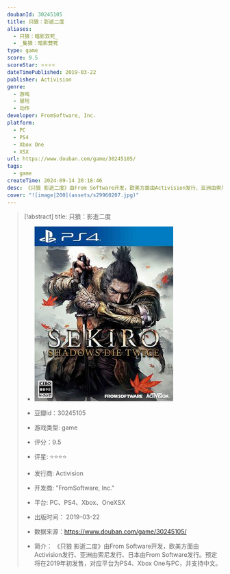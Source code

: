 ```yaml
---
doubanId: 30245105
title: 只狼：影逝二度
aliases:
  - 只狼：暗影双死_
  - _隻狼：暗影雙死
type: game
score: 9.5
scoreStar: ⭐⭐⭐⭐
dateTimePublished: 2019-03-22
publisher: Activision
genre:
  - 游戏
  - 冒险
  - 动作
developer: FromSoftware, Inc.
platform:
  - PC
  - PS4
  - Xbox One
  - XSX
url: https://www.douban.com/game/30245105/
tags:
  - game
createTime: 2024-09-14 20:18:46
desc: 《只狼 影逝二度》由From Software开发，欧美方面由Activision发行、亚洲由索尼发行、日本由From Software发行。预定将在2019年初发售，对应平台为PS4、Xbox One与PC，并支持中文。
cover: "![image|200](assets/s29960207.jpg)"
---
```


> [!abstract] title: 只狼：影逝二度   
> - ![image|200](assets/s29960207.jpg)
> 
> - 豆瓣id：30245105
> - 游戏类型: game  
> - 评分：9.5
> - 评星: ⭐⭐⭐⭐
> - 发行商: Activision
> - 开发商: "FromSoftware, Inc."
> - 平台: PC、PS4、Xbox、OneXSX</tag>
> 
> - 出版时间： 2019-03-22
> - 数据来源：https://www.douban.com/game/30245105/
> - 简介： 《只狼 影逝二度》由From Software开发，欧美方面由Activision发行、亚洲由索尼发行、日本由From Software发行。预定将在2019年初发售，对应平台为PS4、Xbox One与PC，并支持中文。